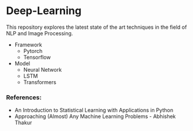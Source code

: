 # Deep-Learning
This repository explores the latest state of the art techniques in the field of NLP and Image Processing.

- Framework
  - Pytorch
  - Tensorflow
- Model
  - Neural Network
  - LSTM
  - Transformers


### References:
- An Introduction to Statistical Learning with Applications in Python
- Approaching (Almost) Any Machine Learning Problems - Abhishek Thakur

